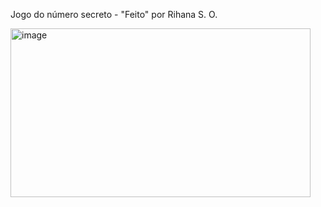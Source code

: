Jogo do número secreto - "Feito" por Rihana S. O.

<img width="480" height="270" alt="image" src="https://github.com/user-attachments/assets/d95c43a6-d915-467e-b7e1-83d12747a2f4" />
